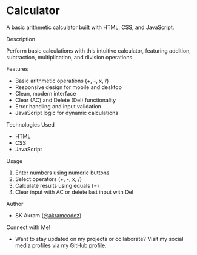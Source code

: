 # Calculator

A basic arithmetic calculator built with HTML, CSS, and JavaScript.

Description

Perform basic calculations with this intuitive calculator, featuring addition, subtraction, multiplication, and division operations.

Features

- Basic arithmetic operations (+, -, x, /)
- Responsive design for mobile and desktop
- Clean, modern interface
- Clear (AC) and Delete (Del) functionality
- Error handling and input validation
- JavaScript logic for dynamic calculations

Technologies Used

- HTML
- CSS
- JavaScript

Usage

1. Enter numbers using numeric buttons
2. Select operators (+, -, x, /)
3. Calculate results using equals (=)
4. Clear input with AC or delete last input with Del

Author

 - SK Akram ([@akramcodez](https://github.com/akramcodez))

Connect with Me!

 - Want to stay updated on my projects or collaborate? Visit my social media profiles via my GitHub profile.
